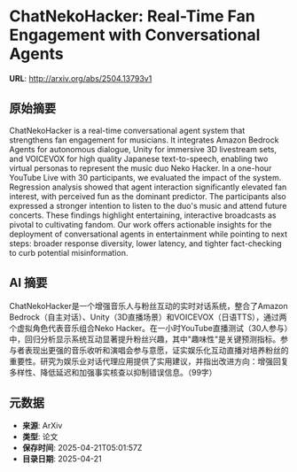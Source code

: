 # ChatNekoHacker: Real-Time Fan Engagement with Conversational Agents

**URL**: http://arxiv.org/abs/2504.13793v1

## 原始摘要

ChatNekoHacker is a real-time conversational agent system that strengthens
fan engagement for musicians. It integrates Amazon Bedrock Agents for
autonomous dialogue, Unity for immersive 3D livestream sets, and VOICEVOX for
high quality Japanese text-to-speech, enabling two virtual personas to
represent the music duo Neko Hacker. In a one-hour YouTube Live with 30
participants, we evaluated the impact of the system. Regression analysis showed
that agent interaction significantly elevated fan interest, with perceived fun
as the dominant predictor. The participants also expressed a stronger intention
to listen to the duo's music and attend future concerts. These findings
highlight entertaining, interactive broadcasts as pivotal to cultivating
fandom. Our work offers actionable insights for the deployment of
conversational agents in entertainment while pointing to next steps: broader
response diversity, lower latency, and tighter fact-checking to curb potential
misinformation.


## AI 摘要

ChatNekoHacker是一个增强音乐人与粉丝互动的实时对话系统，整合了Amazon Bedrock（自主对话）、Unity（3D直播场景）和VOICEVOX（日语TTS），通过两个虚拟角色代表音乐组合Neko Hacker。在一小时YouTube直播测试（30人参与）中，回归分析显示系统互动显著提升粉丝兴趣，其中"趣味性"是关键预测指标。参与者表现出更强的音乐收听和演唱会参与意愿，证实娱乐化互动直播对培养粉丝的重要性。研究为娱乐业对话代理应用提供了实用建议，并指出改进方向：增强回复多样性、降低延迟和加强事实核查以抑制错误信息。（99字）

## 元数据

- **来源**: ArXiv
- **类型**: 论文
- **保存时间**: 2025-04-21T05:01:57Z
- **目录日期**: 2025-04-21
